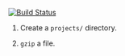 [![Build Status](https://travis-ci.org/MOLB7621/ps-ssshtest.svg?branch=master)](https://travis-ci.org/MOLB7621/ps-ssshtest)

1. Create a `projects/` directory.

2. `gzip` a file.
